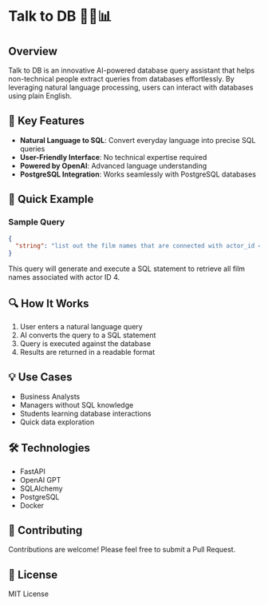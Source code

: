 # Talk to DB 🤖💬📊

## Overview

Talk to DB is an innovative AI-powered database query assistant that helps non-technical people extract queries from databases effortlessly. By leveraging natural language processing, users can interact with databases using plain English.

## 🌟 Key Features

- **Natural Language to SQL**: Convert everyday language into precise SQL queries
- **User-Friendly Interface**: No technical expertise required
- **Powered by OpenAI**: Advanced language understanding
- **PostgreSQL Integration**: Works seamlessly with PostgreSQL databases

## 🚀 Quick Example

### Sample Query
```json
{
  "string": "list out the film names that are connected with actor_id 4"
}
```

This query will generate and execute a SQL statement to retrieve all film names associated with actor ID 4.

## 🔍 How It Works

1. User enters a natural language query
2. AI converts the query to a SQL statement
3. Query is executed against the database
4. Results are returned in a readable format

## 💡 Use Cases

- Business Analysts
- Managers without SQL knowledge
- Students learning database interactions
- Quick data exploration

## 🛠 Technologies

- FastAPI
- OpenAI GPT
- SQLAlchemy
- PostgreSQL
- Docker

## 🤝 Contributing

Contributions are welcome! Please feel free to submit a Pull Request.

## 📄 License

MIT License